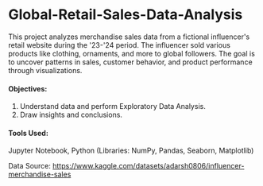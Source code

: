 # Global-Retail-Sales-Data-Analysis

This project analyzes merchandise sales data from a fictional influencer's retail website during the '23-'24 period. The influencer sold various products like clothing, ornaments, and more to global followers. The goal is to uncover patterns in sales, customer behavior, and product performance through visualizations.

#### Objectives:
1. Understand data and perform Exploratory Data Analysis.
2. Draw insights and conclusions.

#### Tools Used:
Jupyter Notebook, Python (Libraries: NumPy, Pandas, Seaborn, Matplotlib)

Data Source: https://www.kaggle.com/datasets/adarsh0806/influencer-merchandise-sales
